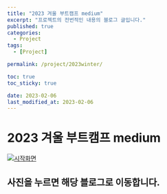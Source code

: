 ```yaml
---
title: "2023 겨울 부트캠프 medium"
excerpt: "프로젝트의 전번적인 내용의 블로그 글입니다."
published: true
categories:
  - Project
tags:
  - [Project]

permalink: /project/2023winter/

toc: true
toc_sticky: true

date: 2023-02-06
last_modified_at: 2023-02-06
---
```

#  2023 겨울 부트캠프 medium

[![시작화면](https://user-images.githubusercontent.com/87285536/217009273-a7125265-8faa-4547-8dad-57c3f2f997f7.png)](https://medium.com/@say004972/roll-it-online-rolling-paper-service-b2b4e23a47b8)

## 사진을 누르면 해당 블로그로 이동합니다.